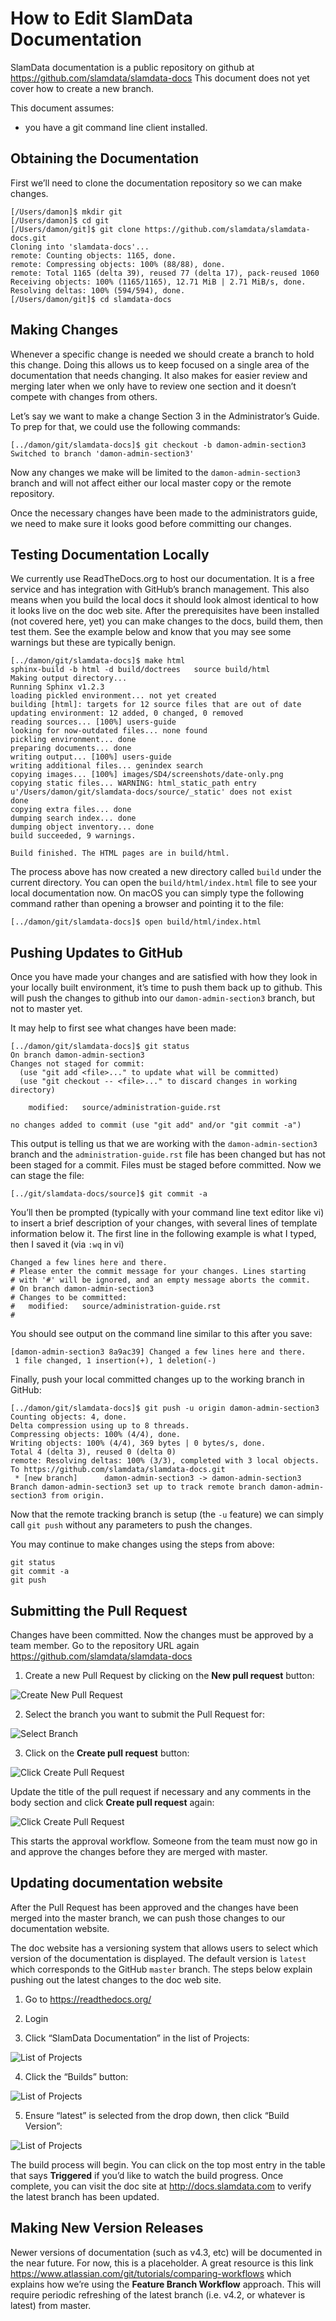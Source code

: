 # How to Edit SlamData Documentation


SlamData documentation is a public repository on github at https://github.com/slamdata/slamdata-docs  This document does not yet cover how to create a new branch.

This document assumes:

* you have a git command line client installed.


## Obtaining the Documentation


First we’ll need to clone the documentation repository so we can make changes.

```
[/Users/damon]$ mkdir git
[/Users/damon]$ cd git
[/Users/damon/git]$ git clone https://github.com/slamdata/slamdata-docs.git
Cloning into 'slamdata-docs'...
remote: Counting objects: 1165, done.
remote: Compressing objects: 100% (88/88), done.
remote: Total 1165 (delta 39), reused 77 (delta 17), pack-reused 1060
Receiving objects: 100% (1165/1165), 12.71 MiB | 2.71 MiB/s, done.
Resolving deltas: 100% (594/594), done.
[/Users/damon/git]$ cd slamdata-docs
```


## Making Changes


Whenever a specific change is needed we should create a branch to hold this change. Doing this allows us to keep focused on a single area of the documentation that needs changing. It also makes for easier review and merging later when we only have to review one section and it doesn’t compete with changes from others.

Let’s say we want to make a change Section 3 in the Administrator’s Guide. To prep for that, we could use the following commands:


```
[../damon/git/slamdata-docs]$ git checkout -b damon-admin-section3
Switched to branch 'damon-admin-section3'
```


Now any changes we make will be limited to the `damon-admin-section3` branch and will not affect either our local master copy or the remote repository.

Once the necessary changes have been made to the administrators guide, we need to make sure it looks good before committing our changes.


## Testing Documentation Locally


We currently use ReadTheDocs.org to host our documentation. It is a free service and has integration with GitHub’s branch management. This also means when you build the local docs it should look almost identical to how it looks live on the doc web site. After the prerequisites have been installed (not covered here, yet) you can make changes to the docs, build them, then test them. See the example below and know that you may see some warnings but these are typically benign.


```
[../damon/git/slamdata-docs]$ make html
sphinx-build -b html -d build/doctrees   source build/html
Making output directory...
Running Sphinx v1.2.3
loading pickled environment... not yet created
building [html]: targets for 12 source files that are out of date
updating environment: 12 added, 0 changed, 0 removed
reading sources... [100%] users-guide
looking for now-outdated files... none found
pickling environment... done
preparing documents... done
writing output... [100%] users-guide
writing additional files... genindex search
copying images... [100%] images/SD4/screenshots/date-only.png
copying static files... WARNING: html_static_path entry u'/Users/damon/git/slamdata-docs/source/_static' does not exist
done
copying extra files... done
dumping search index... done
dumping object inventory... done
build succeeded, 9 warnings.

Build finished. The HTML pages are in build/html.
```


The process above has now created a new directory called `build` under the current directory. You can open the `build/html/index.html` file to see your local documentation now. On macOS you can simply type the following command rather than opening a browser and pointing it to the file:


```
[../damon/git/slamdata-docs]$ open build/html/index.html
```


## Pushing Updates to GitHub


Once you have made your changes and are satisfied with how they look in your locally built environment, it’s time to push them back up to github. This will push the changes to github into our `damon-admin-section3` branch, but not to master yet.

It may help to first see what changes have been made:


```
[../damon/git/slamdata-docs]$ git status
On branch damon-admin-section3
Changes not staged for commit:
  (use "git add <file>..." to update what will be committed)
  (use "git checkout -- <file>..." to discard changes in working directory)

	modified:   source/administration-guide.rst

no changes added to commit (use "git add" and/or "git commit -a")
```


This output is telling us that we are working with the `damon-admin-section3` branch and the `administration-guide.rst` file has been changed but has not been staged for a commit. Files must be staged before committed. Now we can stage the file:


```
[../git/slamdata-docs/source]$ git commit -a
```


You’ll then be prompted (typically with your command line text editor like vi) to insert a brief description of your changes, with several lines of template information below it. The first line in the following example is what I typed, then I saved it (via `:wq` in vi)


```
Changed a few lines here and there.
# Please enter the commit message for your changes. Lines starting
# with '#' will be ignored, and an empty message aborts the commit.
# On branch damon-admin-section3
# Changes to be committed:
#   modified:   source/administration-guide.rst
#
```


You should see output on the command line similar to this after you save:


```
[damon-admin-section3 8a9ac39] Changed a few lines here and there.
 1 file changed, 1 insertion(+), 1 deletion(-)
 ```


Finally, push your local committed changes up to the working branch in GitHub:


```
[../damon/git/slamdata-docs]$ git push -u origin damon-admin-section3
Counting objects: 4, done.
Delta compression using up to 8 threads.
Compressing objects: 100% (4/4), done.
Writing objects: 100% (4/4), 369 bytes | 0 bytes/s, done.
Total 4 (delta 3), reused 0 (delta 0)
remote: Resolving deltas: 100% (3/3), completed with 3 local objects.
To https://github.com/slamdata/slamdata-docs.git
 * [new branch]      damon-admin-section3 -> damon-admin-section3
Branch damon-admin-section3 set up to track remote branch damon-admin-section3 from origin.
```


Now that the remote tracking branch is setup (the `-u` feature) we can simply call `git push` without any parameters to push the changes.

You may continue to make changes using the steps from above:


```
git status
git commit -a
git push
```


## Submitting the Pull Request


Changes have been committed. Now the changes must be approved by a team member. Go to the repository URL again https://github.com/slamdata/slamdata-docs

1. Create a new Pull Request by clicking on the **New pull request** button:

![Create New Pull Request](/git_images/pull1.png?raw=true)

2. Select the branch you want to submit the Pull Request for:

![Select Branch](/git_images/pull2.png?raw=true)

3. Click on the **Create pull request** button:

![Click Create Pull Request](/git_images/pull3.png?raw=true)

Update the title of the pull request if necessary and any comments in the body section and click **Create pull request** again:

![Click Create Pull Request](/git_images/pull4.png?raw=true)


This starts the approval workflow. Someone from the team must now go in and approve the changes before they are merged with master.


## Updating documentation website


After the Pull Request has been approved and the changes have been merged into the master branch, we can push those changes to our documentation website.

The doc website has a versioning system that allows users to select which version of the documentation is displayed. The default version is `latest` which corresponds to the GitHub `master` branch. The steps below explain pushing out the latest changes to the doc web site.

1. Go to https://readthedocs.org/

2. Login

3. Click “SlamData Documentation” in the list of Projects:

![List of Projects](/git_images/docs1.png?raw=true)

4. Click the “Builds” button:

![List of Projects](/git_images/docs2.png?raw=true)

5. Ensure “latest” is selected from the drop down, then click “Build Version”:

![List of Projects](/git_images/docs3.png?raw=true)


The build process will begin. You can click on the top most entry in the table that says **Triggered** if you’d like to watch the build progress. Once complete, you can visit the doc site at http://docs.slamdata.com to verify the latest branch has been updated.


## Making New Version Releases


Newer versions of documentation (such as v4.3, etc) will be documented in the near future. For now, this is a placeholder. A great resource is this link https://www.atlassian.com/git/tutorials/comparing-workflows which explains how we’re using the **Feature Branch Workflow** approach. This will require periodic refreshing of the latest branch (i.e. v4.2, or whatever is latest) from master.
